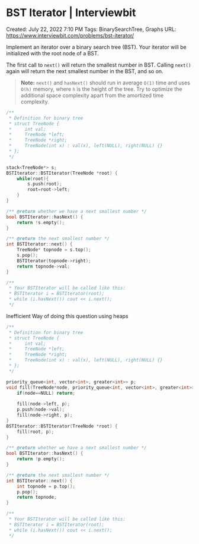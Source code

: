 # BST Iterator | Interviewbit

Created: July 22, 2022 7:10 PM
Tags: BinarySearchTree, Graphs
URL: https://www.interviewbit.com/problems/bst-iterator/

Implement an iterator over a binary search tree (BST). Your iterator will be initialized with the root node of a BST.

The first call to `next()` will return the smallest number in BST. Calling `next()` again will return the next smallest number in the BST, and so on.

> 
> 
> 
> **Note:** `next()` and `hasNext()` should run in average `O(1)` time and uses `O(h)` memory, where `h` is the height of the tree. Try to optimize the additional space complexity apart from the amortized time complexity.
> 

```cpp
/**
 * Definition for binary tree
 * struct TreeNode {
 *     int val;
 *     TreeNode *left;
 *     TreeNode *right;
 *     TreeNode(int x) : val(x), left(NULL), right(NULL) {}
 * };
 */

stack<TreeNode*> s;
BSTIterator::BSTIterator(TreeNode *root) {
    while(root){
        s.push(root);
        root=root->left;
    } 
}

/** @return whether we have a next smallest number */
bool BSTIterator::hasNext() {
    return !s.empty();
}

/** @return the next smallest number */
int BSTIterator::next() {
    TreeNode* topnode = s.top();
    s.pop();
    BSTIterator(topnode->right);
    return topnode->val;
}

/**
 * Your BSTIterator will be called like this:
 * BSTIterator i = BSTIterator(root);
 * while (i.hasNext()) cout << i.next();
 */
```

Inefficient Way of doing this question using heaps

```cpp
/**
 * Definition for binary tree
 * struct TreeNode {
 *     int val;
 *     TreeNode *left;
 *     TreeNode *right;
 *     TreeNode(int x) : val(x), left(NULL), right(NULL) {}
 * };
 */

priority_queue<int, vector<int>, greater<int>> p;
void fill(TreeNode*node, priority_queue<int, vector<int>, greater<int>> &p){
    if(node==NULL) return;
    
    fill(node->left, p);
    p.push(node->val);
    fill(node->right, p);
}
BSTIterator::BSTIterator(TreeNode *root) {
    fill(root, p);
}

/** @return whether we have a next smallest number */
bool BSTIterator::hasNext() {
    return !p.empty();
}

/** @return the next smallest number */
int BSTIterator::next() {
    int topnode = p.top();
    p.pop();
    return topnode;
}

/**
 * Your BSTIterator will be called like this:
 * BSTIterator i = BSTIterator(root);
 * while (i.hasNext()) cout << i.next();
 */
```